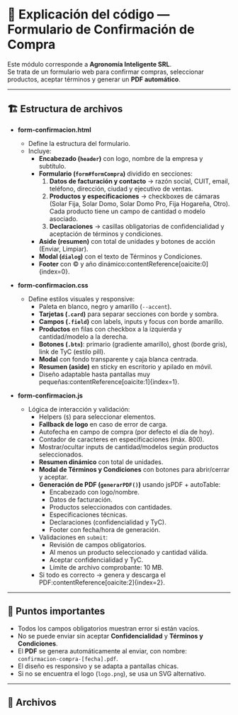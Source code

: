 # 📄 Explicación del código — Formulario de Confirmación de Compra

Este módulo corresponde a **Agronomía Inteligente SRL**.  
Se trata de un formulario web para confirmar compras, seleccionar productos, aceptar términos y generar un **PDF automático**.

---

## 🏗️ Estructura de archivos

- **form-confirmacion.html**  
  - Define la estructura del formulario.  
  - Incluye:
    - **Encabezado (`header`)** con logo, nombre de la empresa y subtítulo.  
    - **Formulario (`form#formCompra`)** dividido en secciones:
      1. **Datos de facturación y contacto** → razón social, CUIT, email, teléfono, dirección, ciudad y ejecutivo de ventas.  
      2. **Productos y especificaciones** → checkboxes de cámaras (Solar Fija, Solar Domo, Solar Domo Pro, Fija Hogareña, Otro). Cada producto tiene un campo de cantidad o modelo asociado.  
      3. **Declaraciones** → casillas obligatorias de confidencialidad y aceptación de términos y condiciones.  
    - **Aside (resumen)** con total de unidades y botones de acción (Enviar, Limpiar).  
    - **Modal (`dialog`)** con el texto de Términos y Condiciones.  
    - **Footer** con © y año dinámico:contentReference[oaicite:0]{index=0}.

- **form-confirmacion.css**  
  - Define estilos visuales y responsive:
    - Paleta en blanco, negro y amarillo (`--accent`).  
    - **Tarjetas (`.card`)** para separar secciones con borde y sombra.  
    - **Campos (`.field`)** con labels, inputs y focus con borde amarillo.  
    - **Productos** en filas con checkbox a la izquierda y cantidad/modelo a la derecha.  
    - **Botones (`.btn`)**: primario (gradiente amarillo), ghost (borde gris), link de TyC (estilo pill).  
    - **Modal** con fondo transparente y caja blanca centrada.  
    - **Resumen (aside)** en sticky en escritorio y apilado en móvil.  
    - Diseño adaptable hasta pantallas muy pequeñas:contentReference[oaicite:1]{index=1}.

- **form-confirmacion.js**  
  - Lógica de interacción y validación:
    - Helpers (`$`) para seleccionar elementos.  
    - **Fallback de logo** en caso de error de carga.  
    - Autofecha en campo de compra (por defecto el día de hoy).  
    - Contador de caracteres en especificaciones (máx. 800).  
    - Mostrar/ocultar inputs de cantidad/modelos según productos seleccionados.  
    - **Resumen dinámico** con total de unidades.  
    - **Modal de Términos y Condiciones** con botones para abrir/cerrar y aceptar.  
    - **Generación de PDF (`generarPDF()`)** usando jsPDF + autoTable:  
      - Encabezado con logo/nombre.  
      - Datos de facturación.  
      - Productos seleccionados con cantidades.  
      - Especificaciones técnicas.  
      - Declaraciones (confidencialidad y TyC).  
      - Footer con fecha/hora de generación.  
    - Validaciones en `submit`:
      - Revisión de campos obligatorios.  
      - Al menos un producto seleccionado y cantidad válida.  
      - Aceptar confidencialidad y TyC.  
      - Límite de archivo comprobante: 10 MB.  
    - Si todo es correcto → genera y descarga el PDF:contentReference[oaicite:2]{index=2}.

---

## 🔑 Puntos importantes

- Todos los campos obligatorios muestran error si están vacíos.  
- No se puede enviar sin aceptar **Confidencialidad** y **Términos y Condiciones**.  
- El **PDF** se genera automáticamente al enviar, con nombre:  
  `confirmacion-compra-[fecha].pdf`.  
- El diseño es responsivo y se adapta a pantallas chicas.  
- Si no se encuentra el logo (`logo.png`), se usa un SVG alternativo.  

---

## 📂 Archivos

